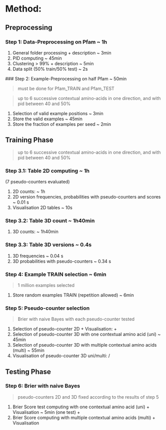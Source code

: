 # Method:

## Preprocessing

### Step 1: Data-Preprocessing on Pfam ~ 1h

1. General folder processing + description ~ 3min
2. PID computing ~ 45min
3. Clustering > 99% + description ~ 5min
4. Data split (50% train/50% test) ~ 2s

### Step 2: Example-Preprocessing on half Pfam ~ 50min

> must be done for Pfam_TRAIN and Pfam_TEST

> up to 6 successive contextual amino-acids in one direction,
and with pid between 40 and 50%

1. Selection of valid example positions ~ 3min
2. Store the valid examples ~ 45min
3. Store the fraction of examples per seed ~ 2min



## Training Phase

> up to 6 successive contextual amino-acids in one direction,
and with pid between 40 and 50%

### Step 3.1: Table 2D computing ~ 1h

(7 pseudo-counters evaluated)

1. 2D counts: ~ 1h
2. 2D version frequencies, probabilities with pseudo-counters and scores ~ 0.01 s
3. Visualisation 2D tables ~ 10s

### Step 3.2: Table 3D count ~ 1h40min

1. 3D counts: ~ 1h40min

### Step 3.3: Table 3D versions ~ 0.4s

1. 3D frequencies ~ 0.04 s
2. 3D probabilities with pseudo-counters ~ 0.34 s

### Step 4: Example TRAIN selection ~ 6min

> 1 million examples selected

1. Store random examples TRAIN (repetition allowed) ~ 6min

### Step 5: Pseudo-counter selection

> Brier with naive Bayes with each pseudo-counter tested

1. Selection of pseudo-counter 2D + Visualisation:  + 
2. Selection of pseudo-counter 3D with one contextual amino acid (uni) ~ 45min
3. Selection of pseudo-counter 3D with multiple contextual amino acids (multi) ~ 55min
4. Visualisation of pseudo-counter 3D uni/multi: /



## Testing Phase

### Step 6: Brier with naive Bayes

> pseudo-counters 2D and 3D fixed according to the results of step 5

1. Brier Score test computing with one contextual amino acid (uni) + Visualisation ~ 5min (one test) + 
1. Brier Score computing with multiple contextual amino acids (multi) + Visualisation